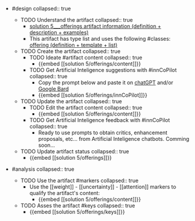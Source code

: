 
- #design
   collapsed:: true
  - TODO Understand the artifact
    collapsed:: true
    - [solution 5___offerings artifact information (definition + description + examples)](https://go.innbok.com/#/page/innBoK%2Fsolution-%28id%29%2Fofferings%2Finfo)
    - This artifact has type list and uses the following #classes: [offering (definition + template + list)](https://go.innbok.com/#/page/innBoK%2Fclass%2Foffering)
  - TODO Create the artifact
     collapsed:: true
    - TODO Ideate #artifact content
      collapsed:: true
      - {{embed [[solution 5/offerings/content]]}}
    - TODO Get Artificial Inteligence suggestions with #innCoPilot
      collapsed:: true
      - Copy the prompt below and paste it on [chatGPT](https://chat.openai.com) and/or [Google Bard](https://bard.google.com/chat)
      - {{embed [[solution 5/offerings/innCoPilot]]}}
  - TODO Update the artifact
    collapsed:: true
    - TODO Edit the artifact content
     collapsed:: true
      - {{embed [[solution 5/offerings/content]]}}
    - TODO Get Artificial Inteligence feedback with #innCoPilot
      collapsed:: true
      - Ready to use prompts to obtain critics, enhancement proposals, etc... from Artificial Inteligence chatbots. Comming soon...
  - TODO Update artifact status
    collapsed:: true
    - {{embed [[solution 5/offerings]]}}


- #analysis
  collapsed:: true
  - TODO Use the artifact #markers
    collapsed:: true
    - Use the [[weight]] - [[uncertainty]] - [[attention]] markers to qualify the artifact's content:
      - {{embed [[solution 5/offerings/content]]}}
  - TODO Asses the artifact #keys
    collapsed:: true
    - {{embed [[solution 5/offerings/keys]]}}








